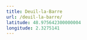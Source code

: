 ```yaml
---
title: Deuil-la-Barre
url: /deuil-la-barre/
latitude: 48.975642300000004
longitude: 2.3275141
---
```

